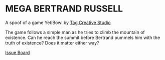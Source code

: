 # MEGA BERTRAND RUSSELL

A spoof of a game YetiBowl by [Tag Creative Studio](http://tagcreativestudio.com/)

The game follows a simple man as he tries to climb the mountain of existence. Can he reach the summit before Bertrand pummels him with the truth of existence? Does it matter either way?

[Issue Board](https://www.pivotaltracker.com/s/projects/1095496)
